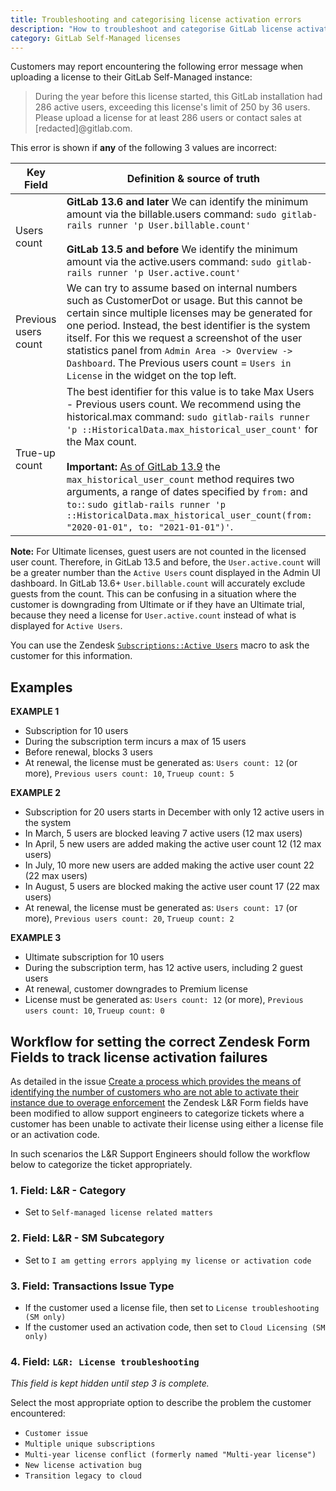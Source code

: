 ```yaml
---
title: Troubleshooting and categorising license activation errors
description: "How to troubleshoot and categorise GitLab license activation errors"
category: GitLab Self-Managed licenses
---
```


Customers may report encountering the following error message when uploading a license to their GitLab Self-Managed instance:

> During the year before this license started, this GitLab installation had 286
> active users, exceeding this license's limit of 250 by 36 users. Please
> upload a license for at least 286 users or contact sales at [redacted]@gitlab.com.

This error is shown if **any** of the following 3 values are incorrect:

| Key Field | Definition & source of truth |
|------|-------|
| Users count |   **GitLab 13.6 and later** We can identify the minimum amount via the billable.users command: `sudo gitlab-rails runner 'p User.billable.count'` <br/><br/>**GitLab 13.5 and before** We identify the minimum amount via the active.users command: `sudo gitlab-rails runner 'p User.active.count'`  |
| Previous users count |   We can try to assume based on internal numbers such as CustomerDot or usage.  But this cannot be certain since multiple licenses may be generated for one period. Instead, the best identifier is the system itself. For this we request a screenshot of the user statistics panel from `Admin Area -> Overview -> Dashboard`. The Previous users count = `Users in License` in the widget on the top left. |
| True-up count |   The best identifier for this value is to take Max Users - Previous users count. We recommend using the historical.max command: `sudo gitlab-rails runner 'p ::HistoricalData.max_historical_user_count'` for the Max count. <br/><br/> **Important:** [As of GitLab 13.9](https://gitlab.com/gitlab-org/gitlab/-/merge_requests/54221) the `max_historical_user_count` method requires two arguments, a range of dates specified by `from:` and `to:`: `sudo gitlab-rails runner 'p ::HistoricalData.max_historical_user_count(from: "2020-01-01", to: "2021-01-01")'`. |

**Note:** For Ultimate licenses, guest users are not counted in the licensed user count. Therefore, in GitLab 13.5 and before, the `User.active.count` will be a greater number than the `Active Users` count displayed in the Admin UI dashboard. In GitLab 13.6+ `User.billable.count` will accurately exclude guests from the count. This can be confusing in a situation where the customer is downgrading from Ultimate or if they have an Ultimate trial, because they need a license for `User.active.count` instead of what is displayed for `Active Users`.

You can use the Zendesk [`Subscriptions::Active Users`](https://gitlab.com/search?utf8=%E2%9C%93&group_id=2573624&project_id=17008590&scope=&search_code=true&snippets=false&repository_ref=master&nav_source=navbar&search=id%3A+360062275600) macro to ask the customer for this information.

## Examples

**EXAMPLE 1**

- Subscription for 10 users
- During the subscription term incurs a max of 15 users
- Before renewal, blocks 3 users
- At renewal, the license must be generated as: `Users count: 12` (or more), `Previous users count: 10`, `Trueup count: 5`

**EXAMPLE 2**

- Subscription for 20 users starts in December with only 12 active users in the system
- In March, 5 users are blocked leaving 7 active users (12 max users)
- In April, 5 new users are added making the active user count 12 (12 max users)
- In July, 10 more new users are added making the active user count 22 (22 max users)
- In August, 5 users are blocked making the active user count 17 (22 max users)
- At renewal, the license must be generated as: `Users count: 17` (or more), `Previous users count: 20`, `Trueup count: 2`

**EXAMPLE 3**

- Ultimate subscription for 10 users
- During the subscription term, has 12 active users, including 2 guest users
- At renewal, customer downgrades to Premium license
- License must be generated as: `Users count: 12` (or more), `Previous users count: 10`, `Trueup count: 0`

## Workflow for setting the correct Zendesk Form Fields to track license activation failures

As detailed in the issue [Create a process which provides the means of identifying the number of customers who are not able to activate their instance due to overage enforcement](https://gitlab.com/gitlab-com/support/support-team-meta/-/issues/4959) the Zendesk L&R Form fields have been modified to allow support engineers to categorize tickets where a customer has been unable to activate their license using either a license file or an activation code.

In such scenarios the L&R Support Engineers should follow the workflow below to categorize the ticket appropriately.

### 1. Field: L&R - Category

- Set to `Self-managed license related matters`

### 2. Field: L&R - SM Subcategory

- Set to `I am getting errors applying my license or activation code`

### 3. Field: Transactions Issue Type

- If the customer used a license file, then set to `License troubleshooting (SM only)`
- If the customer used an activation code, then set to `Cloud Licensing (SM only)`

### 4. Field: `L&R: License troubleshooting`

*This field is kept hidden until step 3 is complete.*

Select the most appropriate option to describe the problem the customer encountered:

- `Customer issue`
- `Multiple unique subscriptions`
- `Multi-year license conflict (formerly named "Multi-year license")`
- `New license activation bug`
- `Transition legacy to cloud`
